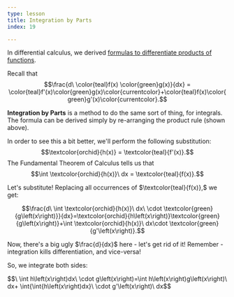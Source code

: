 ```yaml
---
type: lesson
title: Integration by Parts
index: 19

---
```


In differential calculus, we derived [formulas to differentiate products of functions](/learn/calculus/differential/methods).

Recall that $$\frac{d\ \color{teal}f(x) \color{green}g(x)}{dx} = \color{teal}f'(x)\color{green}g(x)\color{currentcolor}+\color{teal}f(x)\color{green}g'(x)\color{currentcolor}.$$

**Integration by Parts** is a method to do the same sort of thing, for integrals. The formula can be derived simply by re-arranging the product rule (shown above).

In order to see this a bit better, we'll perform the following substitution: $$\textcolor{orchid}{h(x)} = \textcolor{teal}{f'(x)}.$$ The Fundamental Theorem of Calculus tells us that $$\int \textcolor{orchid}{h(x)}\ dx = \textcolor{teal}{f(x)}.$$

Let's substitute! Replacing all occurrences of $\textcolor{teal}{f(x)},$ we get: 

$$\frac{d\ \int \textcolor{orchid}{h(x)}\ dx\ \cdot \textcolor{green}{g\left(x\right)}}{dx}=\textcolor{orchid}{h\left(x\right)}\textcolor{green}{g\left(x\right)}+\int \textcolor{orchid}{h(x)}\ dx\cdot \textcolor{green}{g'\left(x\right)}.$$

Now, there's a big ugly $\frac{d}{dx}$ here - let's get rid of it! Remember - integration kills differentiation, and vice-versa!

So, we integrate both sides:


$$\ \int h\left(x\right)dx\ \cdot g\left(x\right)=\int h\left(x\right)g\left(x\right)\ dx+ \int{\int{h\left(x\right)dx}\ \cdot g'\left(x\right)\ dx$$
<!--stackedit_data:
eyJoaXN0b3J5IjpbODUzNTA4MDI3LC0xNTUxMzIzMDQ1LDk5Mz
U2MDc0MywtMjcwNDIzMTg2LDE5MTE1NjI4MzQsMTQ3NTQ3MDkx
MiwtNzA5NDIxMTYyXX0=
-->